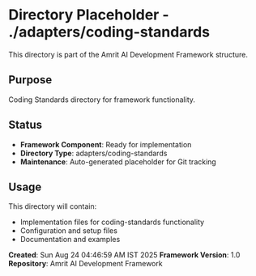 # Directory Placeholder - ./adapters/coding-standards

This directory is part of the Amrit AI Development Framework structure.

## Purpose
Coding Standards directory for framework functionality.

## Status
- **Framework Component**: Ready for implementation
- **Directory Type**: adapters/coding-standards
- **Maintenance**: Auto-generated placeholder for Git tracking

## Usage
This directory will contain:
- Implementation files for coding-standards functionality
- Configuration and setup files
- Documentation and examples

**Created**: Sun Aug 24 04:46:59 AM IST 2025
**Framework Version**: 1.0
**Repository**: Amrit AI Development Framework

